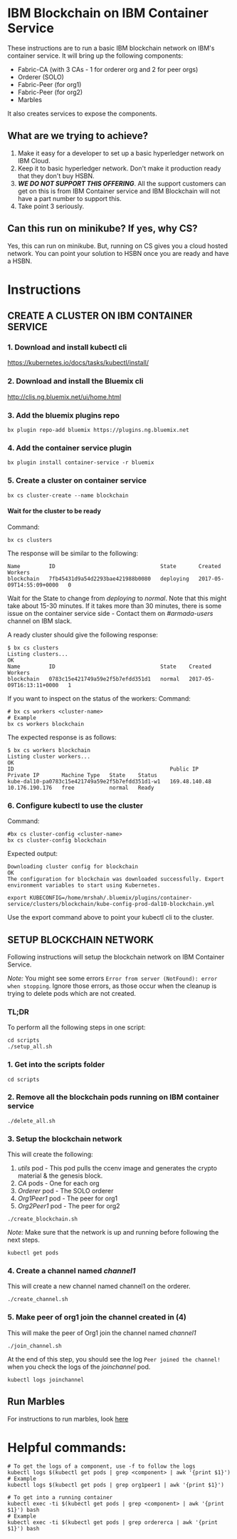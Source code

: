 # IBM Blockchain on IBM Container Service

These instructions are to run a basic IBM blockchain network on IBM's container service.
It will bring up the following components:
* Fabric-CA (with 3 CAs - 1 for orderer org and 2 for peer orgs)
* Orderer (SOLO)
* Fabric-Peer (for org1)
* Fabric-Peer (for org2)
* Marbles

It also creates services to expose the components.

## What are we trying to achieve?

1. Make it easy for a developer to set up a basic hyperledger network on IBM Cloud.
2. Keep it to basic hyperledger network. Don't make it production ready that they don't buy HSBN.
3. _**WE DO NOT SUPPORT THIS OFFERING**_. All the support customers can get on this is from IBM Container service and IBM Blockchain will not have a part number to support this.
4. Take point 3 seriously.

## Can this run on minikube? If yes, why CS?

Yes, this can run on minikube. But, running on CS gives you a cloud hosted network. You can point your solution to HSBN once you are ready and have a HSBN.

# Instructions

## CREATE A CLUSTER ON IBM CONTAINER SERVICE

### 1. Download and install kubectl cli

https://kubernetes.io/docs/tasks/kubectl/install/

### 2. Download and install the Bluemix cli

http://clis.ng.bluemix.net/ui/home.html

### 3. Add the bluemix plugins repo

```
bx plugin repo-add bluemix https://plugins.ng.bluemix.net
```

### 4. Add the container service plugin

```
bx plugin install container-service -r bluemix
```

### 5. Create a cluster on container service

```
bx cs cluster-create --name blockchain
```

#### Wait for the cluster to be ready

Command:
```
bx cs clusters
```

The response will be similar to the following:
```
Name         ID                                 State       Created                    Workers   
blockchain   7fb45431d9a54d2293bae421988b0080   deploying   2017-05-09T14:55:09+0000   0   
```

Wait for the State to change from _deploying_ to _normal_. Note that this might take about 15-30 minutes. If it takes more than 30 minutes, there is some issue on the container service side - Contact them on _#armada-users_ channel on IBM slack.

A ready cluster should give the following response:
```
$ bx cs clusters
Listing clusters...
OK
Name         ID                                 State    Created                    Workers   
blockchain   0783c15e421749a59e2f5b7efdd351d1   normal   2017-05-09T16:13:11+0000   1   

```


If you want to inspect on the status of the workers:
Command:
```
# bx cs workers <cluster-name>
# Example
bx cs workers blockchain
```

The expected response is as follows:
```
$ bx cs workers blockchain
Listing cluster workers...
OK
ID                                                 Public IP       Private IP       Machine Type   State    Status   
kube-dal10-pa0783c15e421749a59e2f5b7efdd351d1-w1   169.48.140.48   10.176.190.176   free           normal   Ready   
```

### 6. Configure kubectl to use the cluster

Command:
```
#bx cs cluster-config <cluster-name>
bx cs cluster-config blockchain
```

Expected output:

```
Downloading cluster config for blockchain
OK
The configuration for blockchain was downloaded successfully. Export environment variables to start using Kubernetes.

export KUBECONFIG=/home/mrshah/.bluemix/plugins/container-service/clusters/blockchain/kube-config-prod-dal10-blockchain.yml
```

Use the export command above to point your kubectl cli to the cluster.

## SETUP BLOCKCHAIN NETWORK

Following instructions will setup the blockchain network on IBM Container Service.

*Note:* You might see some errors `Error from server (NotFound): error when stopping`. Ignore those errors, as those occur when the cleanup is trying to delete pods which are not created.

### TL;DR
To perform all the following steps in one script:
```
cd scripts
./setup_all.sh
```

### 1. Get into the scripts folder
```
cd scripts
```

### 2. Remove all the blockchain pods running on IBM container service

```
./delete_all.sh
```

### 3. Setup the blockchain network
This will create the following:
1. _utils_ pod     - This pod pulls the ccenv image and generates the crypto material & the genesis block.
2. _CA_ pods       - One for each org
3. _Orderer_ pod   - The SOLO orderer
4. _Org1Peer1_ pod - The peer for org1
5. _Org2Peer1_ pod - The peer for org2
```
./create_blockchain.sh
```

*Note:* Make sure that the network is up and running before following the next steps.
```
kubectl get pods
```

### 4. Create a channel named _channel1_
This will create a new channel named channel1 on the orderer.
```
./create_channel.sh
```

### 5. Make peer of org1 join the channel created in (4)
This will make the peer of Org1 join the channel named _channel1_
```
./join_channel.sh
```
At the end of this step, you should see the log `Peer joined the channel!` when you check the logs of the _joinchannel_ pod.
```
kubectl logs joinchannel
```

## Run Marbles

For instructions to run marbles, look [here](./marbles/README.md)


# Helpful commands:
```
# To get the logs of a component, use -f to follow the logs
kubectl logs $(kubectl get pods | grep <component> | awk '{print $1}')
# Example
kubectl logs $(kubectl get pods | grep org1peer1 | awk '{print $1}')

# To get into a running container
kubectl exec -ti $(kubectl get pods | grep <component> | awk '{print $1}') bash
# Example
kubectl exec -ti $(kubectl get pods | grep ordererca | awk '{print $1}') bash
```
